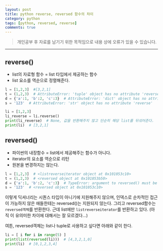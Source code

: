 ```yaml
---
layout: post
title: python reverse, reversed 함수의 차이
category: python
tags: [python, reversed, reverse]
comments: true
---
```


> 개인공부 후 자료를 남기기 위한 목적임으로 내용 상에 오류가 있을 수 있습니다.      

<hr>

## reverse()

- list의 자료형 함수 = list 타입에서 제공하는 함수
- list 요소를 역순으로 정렬해준다.


```python
l = [1,2,3]  #[3,2,1]
t = (1,2,3)  # AttributeError: 'tuple' object has no attribute 'reverse'
d = {'a':1, 'b':2, 'c':3}  # AttributeError: 'dict' object has no attribute 'reverse'
s = '123'  # AttributeError: 'str' object has no attribute 'reverse'
```

```python
li = [1,2,3]
li_reverse = li.reverse()
print(li_reverse)  # None, 값을 반환해주지 않고 단순히 해당 list를 뒤섞어준다.
print(li)  # [3,2,1]
```


## reversed()

- 파이썬의 내장함수 = list에서 제공해주는 함수가 아니다.
- iterator의 요소를 역순으로 리턴
- 원본을 변경하지는 않는다.

```python
l = [1,2,3]  # <listreverseiterator object at 0x101053c10>
t = (1,2,3)  # <reversed object at 0x101053b50>
d = {'a':1, 'b':2, 'c':3}  # TypeError: argument to reversed() must be a sequence
s = '123'  # <reversed object at 0x101053c10>
```

이렇게 딕셔너리는 시퀀스 타입이 아니기에 지원해주지 않으며, 인덱스로 순차적인 접근이 가능하지 않은 애들한테는 reversed()는 지원되지 않는다. 그리고 reversed함수는 `reversed객체`를 반환한다. 근데 list에만 `listreverseiterator`를 반환하고 있다. (아직 이 유의미한 차이에 대해서는 잘 모르겠다...)

여튼, reversed객체는 list나 tuple로 사용하고 싶다면 아래와 같이 한다.

```python
li = [ i for i in range(5) ]
print(list(reversed(li)))  # [4,3,2,1,0]
print(li)  # [0,1,2,3,4]
```
